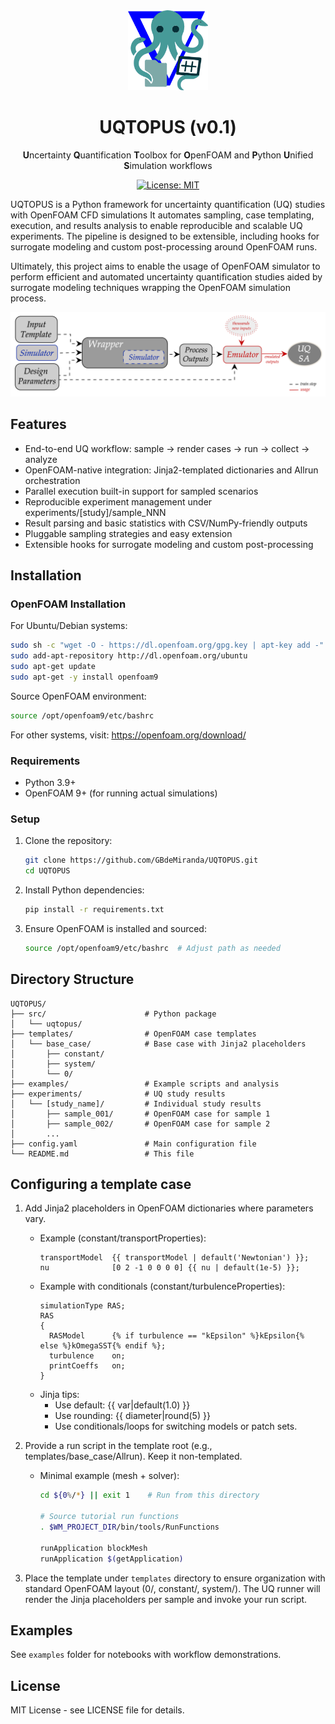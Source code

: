 <div align="center">
  <img src="assets/uqtopus.png" alt="UQTOPUS Logo" width="128" height="128">
  <h1>UQTOPUS (v0.1)</h1>
  <p><b>U</b>ncertainty <b>Q</b>uantification <b>T</b>oolbox for <b>O</b>penFOAM and <b>P</b>ython <b>U</b>nified <b>S</b>imulation workflows<br></p>

  [![License: MIT](https://img.shields.io/badge/License-MIT-yellow.svg)](https://opensource.org/licenses/MIT)
</div>

UQTOPUS is a Python framework for uncertainty quantification (UQ) studies with OpenFOAM CFD simulations 
It automates sampling, case templating, execution, and results analysis to enable reproducible and scalable UQ experiments. The pipeline is designed to be extensible, including hooks for surrogate modeling and custom post-processing around OpenFOAM runs.

Ultimately, this project aims to enable the usage of OpenFOAM simulator to perform efficient and automated uncertainty quantification studies aided by surrogate modeling techniques wrapping the OpenFOAM simulation process.

<img src="assets/simulator_wrapper.png" alt="Simulator wrapper overview" width="600">

## Features

- End-to-end UQ workflow: sample → render cases → run → collect → analyze
- OpenFOAM-native integration: Jinja2-templated dictionaries and Allrun orchestration
- Parallel execution built-in support for sampled scenarios
- Reproducible experiment management under experiments/[study]/sample_NNN
- Result parsing and basic statistics with CSV/NumPy-friendly outputs
- Pluggable sampling strategies and easy extension
- Extensible hooks for surrogate modeling and custom post-processing

## Installation

### OpenFOAM Installation

For Ubuntu/Debian systems:
```bash
sudo sh -c "wget -O - https://dl.openfoam.org/gpg.key | apt-key add -"
sudo add-apt-repository http://dl.openfoam.org/ubuntu
sudo apt-get update
sudo apt-get -y install openfoam9
```

Source OpenFOAM environment:
```bash
source /opt/openfoam9/etc/bashrc
```

For other systems, visit: https://openfoam.org/download/

### Requirements

- Python 3.9+
- OpenFOAM 9+ (for running actual simulations)

### Setup

1. Clone the repository:
   ```bash
   git clone https://github.com/GBdeMiranda/UQTOPUS.git
   cd UQTOPUS
   ```

2. Install Python dependencies:
   ```bash
   pip install -r requirements.txt
   ```

3. Ensure OpenFOAM is installed and sourced:
   ```bash
   source /opt/openfoam9/etc/bashrc  # Adjust path as needed
   ```

## Directory Structure

```
UQTOPUS/
├── src/                      # Python package
│   └── uqtopus/              
├── templates/                # OpenFOAM case templates
│   └── base_case/            # Base case with Jinja2 placeholders
│       ├── constant/
│       ├── system/
│       └── 0/
├── examples/                 # Example scripts and analysis
├── experiments/              # UQ study results
│   └── [study_name]/         # Individual study results
│       ├── sample_001/       # OpenFOAM case for sample 1
│       ├── sample_002/       # OpenFOAM case for sample 2
│       ...
├── config.yaml               # Main configuration file
└── README.md                 # This file
```

## Configuring a template case

1) Add Jinja2 placeholders in OpenFOAM dictionaries where parameters vary.
   - Example (constant/transportProperties):
     ```foam
     transportModel  {{ transportModel | default('Newtonian') }};
     nu              [0 2 -1 0 0 0 0] {{ nu | default(1e-5) }};
     ```
   - Example with conditionals (constant/turbulenceProperties):
     ```foam
     simulationType RAS;
     RAS
     {
       RASModel      {% if turbulence == "kEpsilon" %}kEpsilon{% else %}kOmegaSST{% endif %};
       turbulence    on;
       printCoeffs   on;
     }
     ```
   - Jinja tips:
     - Use default: {{ var|default(1.0) }}
     - Use rounding: {{ diameter|round(5) }}
     - Use conditionals/loops for switching models or patch sets.

2) Provide a run script in the template root (e.g., templates/base_case/Allrun). Keep it non-templated.
   - Minimal example (mesh + solver):
      ```bash
      cd ${0%/*} || exit 1    # Run from this directory

      # Source tutorial run functions
      . $WM_PROJECT_DIR/bin/tools/RunFunctions

      runApplication blockMesh
      runApplication $(getApplication)
      ```

3) Place the template under `templates` directory to ensure organization with standard OpenFOAM layout (0/, constant/, system/). The UQ runner will render the Jinja placeholders per sample and invoke your run script.

## Examples

See `examples` folder for notebooks with workflow demonstrations.

## License

MIT License - see LICENSE file for details.
